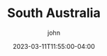 ---
date: 2023-03-11T11:55:00-04:00
title: "South Australia"
ab: "SA"
seo_title: "Contact South Australia Senators and Member of parliament"
description: Contact South Australia representatives
author: john
url:  /australia/south-australia/
flag: seal.png
weight: 1
---